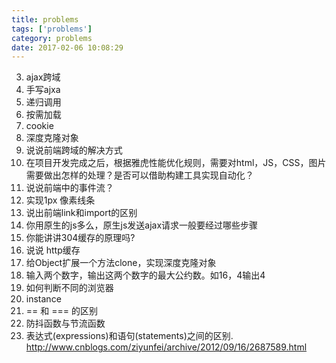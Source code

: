 ```yaml
---
title: problems
tags: ['problems']
category: problems
date: 2017-02-06 10:08:29
---
```


3. ajax跨域
4. 手写ajxa
5. 递归调用
7. 按需加载
8. cookie
9. 深度克隆对象
14. 说说前端跨域的解决方式
15.  在项目开发完成之后，根据雅虎性能优化规则，需要对html，JS，CSS，图片需要做出怎样的处理？是否可以借助构建工具实现自动化？
16. 说说前端中的事件流？
17. 实现1px 像素线条
18. 说出前端link和import的区别
19. 你用原生的js多么，原生js发送ajax请求一般要经过哪些步骤
20. 你能讲讲304缓存的原理吗?
23. 说说 http缓存
24. 给Object扩展一个方法clone，实现深度克隆对象
25. 输入两个数字，输出这两个数字的最大公约数。如16，4输出4
26. 如何判断不同的浏览器
27. instance
28. == 和 === 的区别
29. 防抖函数与节流函数
30. 表达式(expressions)和语句(statements)之间的区别.
http://www.cnblogs.com/ziyunfei/archive/2012/09/16/2687589.html

